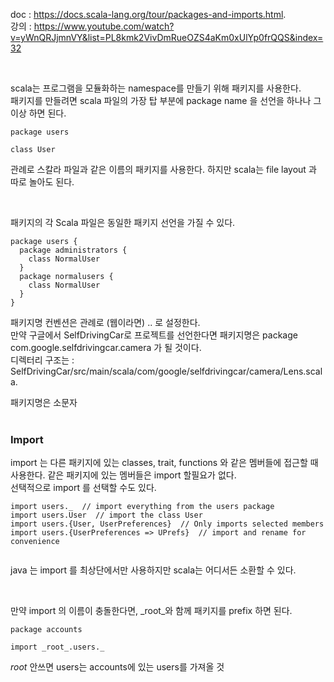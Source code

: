 doc : https://docs.scala-lang.org/tour/packages-and-imports.html.   
강의 : https://www.youtube.com/watch?v=yWnQRJjmnVY&list=PL8kmk2VivDmRueOZS4aKm0xUlYp0frQQS&index=32    

<br/>

scala는 프로그램을 모듈화하는 namespace를 만들기 위해 패키지를 사용한다.    
패키지를 만들려면 scala 파일의 가장 탑 부분에 package name 을 선언을 하나나 그 이상 하면 된다.    
```
package users

class User
```
관례로 스칼라 파일과 같은 이름의 패키지를 사용한다. 하지만 scala는 file layout 과 따로 놀아도 된다.    

<br/>

패키지의 각 Scala 파일은 동일한 패키지 선언을 가질 수 있다.
```
package users {
  package administrators {
    class NormalUser
  }
  package normalusers {
    class NormalUser
  }
}
```
패키지명 컨벤션은 관례로 (웹이라면) <top-level-domain>.<domain-name>.<project-name> 로 설정한다.    
  만약 구글에서 SelfDrivingCar로 프로젝트를 선언한다면 패키지명은 package com.google.selfdrivingcar.camera 가 될 것이다.    
  디렉터리 구조는 : SelfDrivingCar/src/main/scala/com/google/selfdrivingcar/camera/Lens.scala.

  패키지명은 소문자
<br/><br/>

### Import 
  
import 는 다른 패키지에 있는 classes, trait, functions 와 같은 멤버들에 접근할 때 사용한다. 같은 패키지에 있는 멤버들은 import 할필요가 없다.    
  선택적으로 import 를 선택할 수도 있다.
```
import users._  // import everything from the users package
import users.User  // import the class User
import users.{User, UserPreferences}  // Only imports selected members
import users.{UserPreferences => UPrefs}  // import and rename for convenience
  
```
  
java 는 import 를 최상단에서만 사용하지만 scala는 어디서든 소환할 수 있다.
  
<br/>

만약 import 의 이름이 충돌한다면, _root_와 함께 패키지를 prefix 하면 된다.
```
package accounts

import _root_.users._
```
_root_ 안쓰면 users는 accounts에 있는 users를 가져올 것


